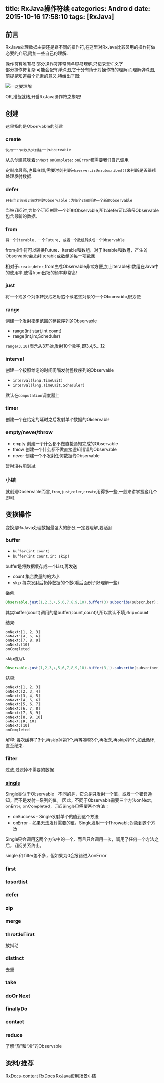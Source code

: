 title: RxJava操作符续
categories: Android
date: 2015-10-16 17:58:10
tags: [RxJava]
---



## 前言

RxJava处理数据主要还是靠不同的操作符,在这里对RxJava比较常用的操作符做必要的介绍,附加一些自己的理解.  

操作符有难有易,部分操作符非常简单容易理解,只记录些许文字  
部分操作符复杂,可能会配有弹珠图,它十分有助于对操作符的理解,而理解弹珠图,前提是知道每个元素的意义,特给出下图:

![一定要理解](http://ww4.sinaimg.cn/large/98900c07gw1ez2pk9gxwhj20xm0fugrr.jpg)  

OK,准备就绪,开启RxJava操作符之旅吧!  

<!-- more -->

## 创建

这里指的是Observable的创建

### create

    使用一个函数从头创建一个Observable

从头创建意味着`onNext` `onCompleted` `onError`都需要我们自己调用.

定制度最高,也最麻烦,需要时刻判断`observer.isUnsubscribed()`来判断是否继续处理发射数据.  

### defer

    只有当订阅者订阅才创建Observable；为每个订阅创建一个新的Observable

当被订阅时,为每个订阅创建一个新的Observable,所以defer可以确保Observable包含最新的数据。


### from

    将一个Iterable, 一个Future, 或者一个数组转换成一个Observable

from操作符可以转换Future、Iterable和数组。对于Iterable和数组，产生的Observable会发射Iterable或数组的每一项数据

相对于`create`,`defer`,from生成Observable非常方便,加上iterable和数组在Java中的使用率,使得from出场的频率非常高!

### just
  将一个或多个对象转换成发射这个或这些对象的一个Observable,很方便

### range
  创建一个发射指定范围的整数序列的Observable
- range(int start,int count)
- range(int,int,Scheduler)

`range(3,10)`表示从3开始,发射10个数字,即3,4,5....12

### interval
  创建一个按照给定的时间间隔发射整数序列的Observable
- `interval(long,TimeUnit)`
- `interval(long,TimeUnit,Scheduler)`

默认在`computation`调度器上

### timer
  创建一个在给定的延时之后发射单个数据的Observable

### empty/never/throw

  - empty 创建一个什么都不做直接通知完成的Observable
  - throw  创建一个什么都不做直接通知错误的Observable
  - never 创建一个不发射任何数据的Observable

  暂时没有用到过

### 小结

就创建Observable而言,`from`,`just`,`defer`,`create`用得多一些,一般来讲掌握这几个即可.

## 变换操作

变换是RxJava处理数据最强大的部分,一定要理解,要活用  

### buffer
- `buffer(int count)`
- `buffer(int count,int skip)`

buffer是将数据缓存成一个List,再发送
- count 集合数量的的大小
- skip 每次发射后扔掉数据的个数(看后面例子好理解一些)

举例:
``` java
Observable.just(1,2,3,4,5,6,7,8,9,10).buffer(3).subscribe(subscriber);
```

其实buffer(count)调用的是buffer(count,count)!,所以默认不填,skip=count

结果:
```
onNext:[1, 2, 3]
onNext:[4, 5, 6]
onNext:[7, 8, 9]
onNext:[10]
onCompleted
```

skip值为1:

```java
Observable.just(1,2,3,4,5,6,7,8,9,10).buffer(3,1).subscribe(subscriber);
```

结果:  
```
onNext:[1, 2, 3]
onNext:[2, 3, 4]
onNext:[3, 4, 5]
onNext:[4, 5, 6]
onNext:[5, 6, 7]
onNext:[6, 7, 8]
onNext:[7, 8, 9]
onNext:[8, 9, 10]
onNext:[9, 10]
onNext:[10]
onCompleted
```

解释:
每次缓存了3个,再skip掉第1个,再等凑够3个,再发送,再skip掉1个,如此循环,直至结束.

### filter
过滤,过滤掉不需要的数据

### [single](https://mcxiaoke.gitbooks.io/rxdocs/content/Single.html)

Single类似于Observable，不同的是，它总是只发射一个值，或者一个错误通知，而不是发射一系列的值。
因此，不同于Observable需要三个方法onNext, onError, onCompleted，订阅Single只需要两个方法：

- onSuccess - Single发射单个的值到这个方法
- onError - 如果无法发射需要的值，Single发射一个Throwable对象到这个方法  

Single只会调用这两个方法中的一个，而且只会调用一次，调用了任何一个方法之后，订阅关系终止。


single 和 filter差不多，但如果为0会报错进入onError


### first

### tosortlist

### defer

### zip

### merge

### throttleFirst
放抖动

### distinct
去重

### take

### doOnNext

### finallyDo

### contact

### reduce

了解“热”和“冷”的Observable

## 资料/推荐
[RxDocs-content](https://mcxiaoke.gitbooks.io/rxdocs/content/)
[RxDocs](https://github.com/mcxiaoke/RxDocs)
[RxJava使用场景小结](http://blog.csdn.net/lzyzsd/article/details/50120801#0-tsina-1-39222-397232819ff9a47a7b7e80a40613cfe1)
